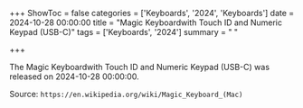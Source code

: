 +++
ShowToc = false
categories = ['Keyboards', '2024', 'Keyboards']
date = 2024-10-28 00:00:00
title = "Magic Keyboardwith Touch ID and Numeric Keypad (USB-C)"
tags = ['Keyboards', '2024']
summary = " "

+++

The Magic Keyboardwith Touch ID and Numeric Keypad (USB-C) was released on 2024-10-28 00:00:00.

Source: `https://en.wikipedia.org/wiki/Magic_Keyboard_(Mac)`


